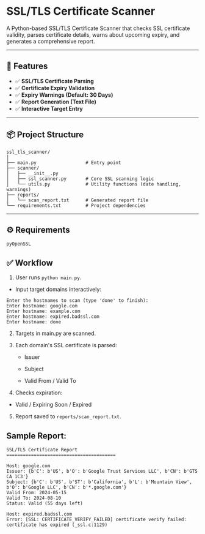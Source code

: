# SSL/TLS Certificate Scanner

A Python-based SSL/TLS Certificate Scanner that checks SSL certificate validity, parses certificate details, warns about upcoming expiry, and generates a comprehensive report.

---

## 📝 Features

- ✅ **SSL/TLS Certificate Parsing**
- ✅ **Certificate Expiry Validation**
- ✅ **Expiry Warnings (Default: 30 Days)**
- ✅ **Report Generation (Text File)**
- ✅ **Interactive Target Entry**

---

## 📦 Project Structure

```
ssl_tls_scanner/
│
├── main.py                  # Entry point
├── scanner/
│   ├── __init__.py
│   ├── ssl_scanner.py       # Core SSL scanning logic
│   └── utils.py             # Utility functions (date handling, warnings)
├── reports/
│   └── scan_report.txt      # Generated report file
└── requirements.txt         # Project dependencies

```

---

## ⚙️ Requirements

```pyOpenSSL```

## ✅ Workflow
1. User runs ```python main.py```.

  - Input target domains interactively:

```
Enter the hostnames to scan (type 'done' to finish):
Enter hostname: google.com
Enter hostname: example.com
Enter hostname: expired.badssl.com
Enter hostname: done
```
2. Targets in main.py are scanned.

3. Each domain's SSL certificate is parsed:

   - Issuer

    - Subject

    - Valid From / Valid To

4. Checks expiration:

- Valid / Expiring Soon / Expired

5. Report saved to ```reports/scan_report.txt```.

## Sample Report:
```
SSL/TLS Certificate Report
========================================

Host: google.com
Issuer: {b'C': b'US', b'O': b'Google Trust Services LLC', b'CN': b'GTS CA 1C3'}
Subject: {b'C': b'US', b'ST': b'California', b'L': b'Mountain View', b'O': b'Google LLC', b'CN': b'*.google.com'}
Valid From: 2024-05-15
Valid To: 2024-08-10
Status: Valid (55 days left)

Host: expired.badssl.com
Error: [SSL: CERTIFICATE_VERIFY_FAILED] certificate verify failed: certificate has expired (_ssl.c:1129)

```
